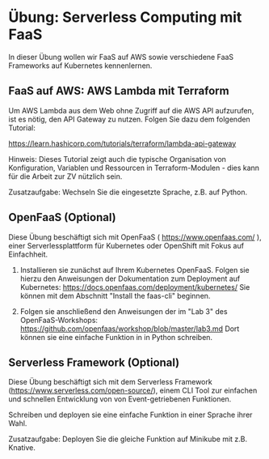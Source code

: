 # Übung: Serverless Computing mit FaaS

In dieser Übung wollen wir FaaS auf AWS sowie verschiedene FaaS Frameworks auf Kubernetes kennenlernen.

## FaaS auf AWS: AWS Lambda mit Terraform

Um AWS Lambda aus dem Web ohne Zugriff auf die AWS API aufzurufen, ist es nötig, den API Gateway 
zu nutzen. Folgen Sie dazu dem folgenden Tutorial:

https://learn.hashicorp.com/tutorials/terraform/lambda-api-gateway

Hinweis: Dieses Tutorial zeigt auch die typische Organisation von Konfiguration, Variablen und Ressourcen in 
Terraform-Modulen - dies kann für die Arbeit zur ZV nützlich sein.

Zusatzaufgabe: Wechseln Sie die eingesetzte Sprache, z.B. auf Python.

## OpenFaaS (Optional)

Diese Übung beschäftigt sich mit OpenFaaS ( https://www.openfaas.com/ ), einer Serverlessplattform 
für Kubernetes oder OpenShift mit Fokus auf Einfachheit.

1. Installieren sie zunächst auf Ihrem Kubernetes OpenFaaS. Folgen sie hierzu den Anweisungen der
Dokumentation zum Deployment auf Kubernetes: https://docs.openfaas.com/deployment/kubernetes/
Sie können mit dem Abschnitt "Install the faas-cli" beginnen.

2. Folgen sie anschließend den Anweisungen der im "Lab 3" des OpenFaaS-Workshops:
https://github.com/openfaas/workshop/blob/master/lab3.md
Dort können sie eine einfache Funktion in in Python schreiben.

## Serverless Framework (Optional)

Diese Übung beschäftigt sich mit dem Serverless Framework (https://www.serverless.com/open-source/),
einem CLI Tool zur einfachen und schnellen Entwicklung von von Event-getriebenen Funktionen.

Schreiben und deployen sie eine einfache Funktion in einer Sprache ihrer Wahl.

Zusatzaufgabe: Deployen Sie die gleiche Funktion auf Minikube mit z.B. Knative.
